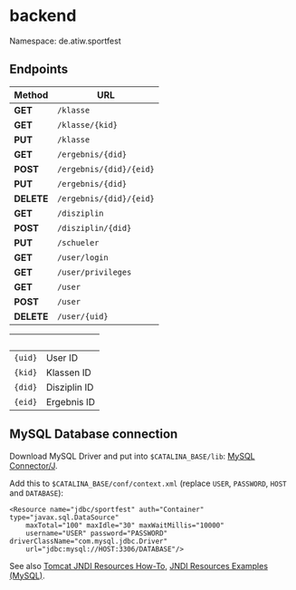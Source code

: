 # backend
Namespace: de.atiw.sportfest

## Endpoints

Method | URL
----------|------------------------
**GET**|`/klasse`
**GET**|`/klasse/{kid}`
**PUT**|`/klasse`
**GET**|`/ergebnis/{did}`
**POST**|`/ergebnis/{did}/{eid}`
**PUT**|`/ergebnis/{did}`
**DELETE**|`/ergebnis/{did}/{eid}`
**GET**|`/disziplin`
**POST**|`/disziplin/{did}`
**PUT**|`/schueler`
**GET**|`/user/login`
**GET**|`/user/privileges`
**GET**|`/user`
**POST**|`/user`
**DELETE**|`/user/{uid}`

&nbsp;|&nbsp;
---|---
`{uid}`| User ID   
`{kid}`| Klassen ID
`{did}`| Disziplin ID
`{eid}`| Ergebnis ID 

## MySQL Database connection

Download MySQL Driver and put into `$CATALINA_BASE/lib`: [MySQL Connector/J](https://dev.mysql.com/downloads/connector/j/).

Add this to `$CATALINA_BASE/conf/context.xml` (replace `USER`, `PASSWORD`, `HOST` and `DATABASE`):

    <Resource name="jdbc/sportfest" auth="Container" type="javax.sql.DataSource"
        maxTotal="100" maxIdle="30" maxWaitMillis="10000"
        username="USER" password="PASSWORD" driverClassName="com.mysql.jdbc.Driver"
        url="jdbc:mysql://HOST:3306/DATABASE"/>

See also [Tomcat JNDI Resources How-To](https://tomcat.apache.org/tomcat-8.0-doc/jndi-resources-howto.html#JDBC_Data_Sources), [JNDI Resources Examples (MySQL)](https://tomcat.apache.org/tomcat-8.0-doc/jndi-datasource-examples-howto.html#MySQL_DBCP_Example).
